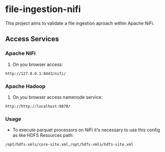 # file-ingestion-nifi
This project aims to validate a file ingestion aproach within Apache NiFi.

## Access Services

### Apache NiFi
1. On you browser access:
```
http://127.0.0.1:8443/nifi/
```

### Apache Hadoop
1. On you browser access namenode service:
```
http://http://localhost:9870/
```

### Usage

- To execute parquet processors on NiFi it's necessary to use this config as like HDFS Resources path:
```
/opt/hdfs-xmls/core-site.xml,/opt/hdfs-xmls/hdfs-site.xml
``` 